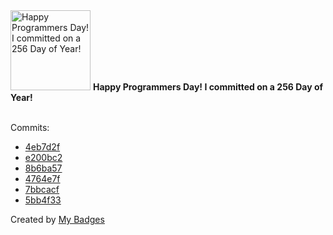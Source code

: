 <img src="https://my-badges.github.io/my-badges/programmers-day.png" alt="Happy Programmers Day! I committed on a 256 Day of Year!" title="Happy Programmers Day! I committed on a 256 Day of Year!" width="128">
<strong>Happy Programmers Day! I committed on a 256 Day of Year!</strong>
<br><br>

Commits:

- <a href="https://github.com/ksysoev/wasabi/commit/4eb7d2f40148de19da6742ea0f48f73bcc9c748b">4eb7d2f</a>
- <a href="https://github.com/ksysoev/wasabi/commit/e200bc29e3d71f7c6156a30aaeac56fdce2550d5">e200bc2</a>
- <a href="https://github.com/ksysoev/wasabi/commit/8b6ba5704845b972ba07bd771167f0d18cf6d252">8b6ba57</a>
- <a href="https://github.com/ksysoev/revdial/commit/4764e7f356152ef8725e568dd14c7d578336e6bf">4764e7f</a>
- <a href="https://github.com/ksysoev/wasabi/commit/7bbcacfe2b6b92541b82c1f7d3837b917c689264">7bbcacf</a>
- <a href="https://github.com/ksysoev/wasabi/commit/5bb4f33137cbefaa18f0abc5ab7c2446c7ee4ebf">5bb4f33</a>


Created by <a href="https://github.com/my-badges/my-badges">My Badges</a>